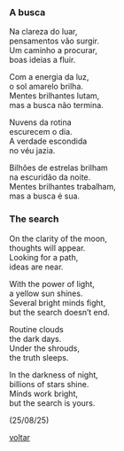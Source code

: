 ### A busca

Na clareza do luar,  
pensamentos vão surgir.  
Um caminho a procurar,  
boas ideias a fluir.

Com a energia da luz,   
o sol amarelo brilha.  
Mentes brilhantes lutam,   
mas a busca não termina.

Nuvens da rotina  
escurecem o dia.  
A verdade escondida  
no véu jazia.

Bilhões de estrelas brilham   
na escuridão da noite.  
Mentes brilhantes trabalham,  
mas a busca é sua.

### The search

On the clarity of the moon,  
thoughts will appear.  
Looking for a path,  
ideas are near.

With the power of light,  
a yellow sun shines.  
Several bright minds fight,  
but the search doesn’t end.

Routine clouds  
the dark days.  
Under the shrouds,  
the truth sleeps.

In the darkness of night,  
billions of stars shine.   
Minds work bright,   
but the search is yours.

(25/08/25)

[voltar](./)